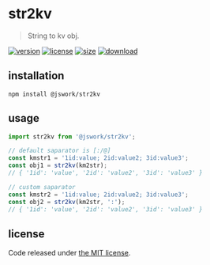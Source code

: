 # str2kv
> String to kv obj.

[![version][version-image]][version-url]
[![license][license-image]][license-url]
[![size][size-image]][size-url]
[![download][download-image]][download-url]

## installation
```shell
npm install @jswork/str2kv
```

## usage
```js
import str2kv from '@jswork/str2kv';

// default saparator is [:/@]
const kmstr1 = '1id:value; 2id:value2; 3id:value3';
const obj1 = str2kv(km2str);
// { '1id': 'value', '2id': 'value2', '3id': 'value3' }

// custom saparator
const kmstr2 = '1id:value; 2id:value2; 3id:value3';
const obj2 = str2kv(km2str, ':');
// { '1id': 'value', '2id': 'value2', '3id': 'value3' }
```

## license
Code released under [the MIT license](https://github.com/afeiship/str2kv/blob/master/LICENSE.txt).

[version-image]: https://img.shields.io/npm/v/@jswork/str2kv
[version-url]: https://npmjs.org/package/@jswork/str2kv

[license-image]: https://img.shields.io/npm/l/@jswork/str2kv
[license-url]: https://github.com/afeiship/str2kv/blob/master/LICENSE.txt

[size-image]: https://img.shields.io/bundlephobia/minzip/@jswork/str2kv
[size-url]: https://github.com/afeiship/str2kv/blob/master/dist/str2kv.min.js

[download-image]: https://img.shields.io/npm/dm/@jswork/str2kv
[download-url]: https://www.npmjs.com/package/@jswork/str2kv
